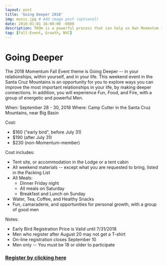 ```yaml
---
layout: post
title: 'Going Deeper 2018'
img: music.jpg # Add image post (optional)
date: 2018-01-01 16:00:00 -0800 
description: TKOm is a powerful process that can help us Own Momentum in our lives.
tag: [Fall-Event, Growth, NVC]
---
```

Going Deeper
=
The 2018 Momentum Fall Event theme is Going Deeper -- in your relationships, within yourself, and in your life. This weekend event in the Santa Cruz Mountains is an opportunity for you to explore ways you can improve the most important relationships in your life, by making deeper connections. In addition, you will experience Fun, Food, and Fire, with a group of energetic and powerful Men.

When: September 28 - 30, 2018
Where: Camp Cutter in the Santa Cruz Mountains, near Big Basin

Cost:

-   $160 ("early bird", before July 31)
-   $190 (after July 31)
-   $230 (non-Momentum-member)

Cost includes:

-   Tent site, or accommodation in the Lodge or a tent cabin
-   All weekend materials -- except what you are requested to bring, listed in the Packing List
-   All Meals:
    -   Dinner Friday night
    -   All meals on Saturday
    -   Breakfast and Lunch on Sunday
-   Water, Tea, Coffee, and Healthy Snacks
-   Fun, camaraderie, and opportunities for personal growth, with a group of good men

Notes:

-   Early Bird Registration Price is Valid until 7/31/2018
-   Men who register after August 20 may not get a T-shirt
-   On-line registration closes September 10
-   Men only -- You must be 18 or older to participate

### [Register by clicking here](https://goo.gl/forms/47YJA5OW7g1PhqrA3)